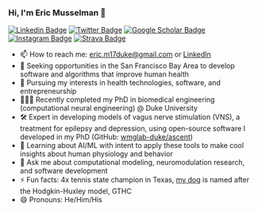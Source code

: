 ### Hi, I'm Eric Musselman 👋

[![Linkedin Badge](https://img.shields.io/static/v1?style=for-the-badge&message=LinkedIn&color=0A66C2&logo=LinkedIn&logoColor=FFFFFF&label=)](https://linkedin.com/in/ericmusselman)
[![Twitter Badge](https://img.shields.io/static/v1?style=for-the-badge&message=Twitter&color=1DA1F2&logo=Twitter&logoColor=FFFFFF&label=)](https://twitter.com/ericmuss_duke)
[![Google Scholar Badge](https://img.shields.io/static/v1?style=for-the-badge&message=Google+Scholar&color=4285F4&logo=Google+Scholar&logoColor=FFFFFF&label=)](https://scholar.google.com/citations?user=JMv76VYAAAAJ&hl=en&oi=sra)
[![Instagram Badge](https://img.shields.io/static/v1?style=for-the-badge&message=Instagram&color=E4405F&logo=Instagram&logoColor=FFFFFF&label=)](https://instagram.com/ericmuss/)
[![Strava Badge](https://img.shields.io/static/v1?style=for-the-badge&message=Strava&color=FC4C02&logo=Strava&logoColor=FFFFFF&label=)](https://www.strava.com/athletes/25254356)

<!--
https://raw.githubusercontent.com/progfay/shields-with-icon/master/README.md
-->

- 📫 How to reach me: eric.m17duke@gmail.com or [LinkedIn](https://linkedin.com/in/ericmusselman)
- 🤝 Seeking opportunities in the San Francisco Bay Area to develop software and algorithms that improve human health
- 💼 Pursuing my interests in health technologies, software, and entrepreneurship
- 👨🏻‍🎓 Recently completed my PhD in biomedical engineering (computational neural engineering) @ Duke University
- 🛠 Expert in developing models of vagus nerve stimulation (VNS), a treatment for epilepsy and depression, using open-source software I developed in my PhD (GitHub: [wmglab-duke/ascent](https://github.com/wmglab-duke/ascent))
- 🌱 Learning about AI/ML with intent to apply these tools to make cool insights about human physiology and behavior
- 💬 Ask me about computational modeling, neuromodulation research, and software development
- ⚡ Fun facts: 4x tennis state champion in Texas, [my dog](https://www.instagram.com/huxmuss/) is named after the Hodgkin-Huxley model, GTHC
- 😄 Pronouns: He/Him/His
